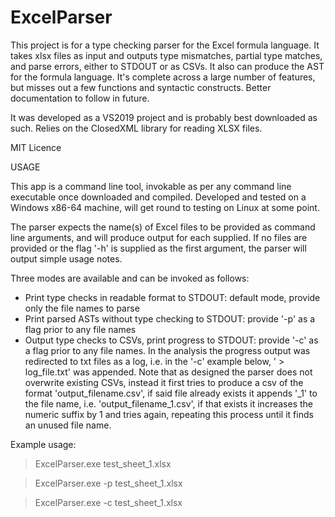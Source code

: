 # ExcelParser

This project is for a type checking parser for the Excel formula language. It takes xlsx files as input and outputs type mismatches, partial type matches, and parse errors, either to STDOUT or as CSVs. It also can produce the AST for the formula language. It's complete across a large number of features, but misses out a few functions and syntactic constructs. Better documentation to follow in future.

It was developed as a VS2019 project and is probably best downloaded as such. Relies on the ClosedXML library for reading XLSX files.

MIT Licence

USAGE

This app is a command line tool, invokable as per any command line executable once downloaded and compiled. Developed and tested on a Windows x86-64 machine, will get round to testing on Linux at some point.

The parser expects the name(s) of Excel files to be provided as command line arguments, and will produce output for each supplied. If no files are provided or the flag '-h' is supplied as the first argument, the parser will output simple usage notes.

Three modes are available and can be invoked as follows:

- Print type checks in readable format to STDOUT: default mode, provide only the file names to parse
- Print parsed ASTs without type checking to STDOUT: provide '-p' as a flag prior to any file names
- Output type checks to CSVs, print progress to STDOUT: provide '-c' as a flag prior to any file names. In the analysis the progress output was redirected to txt files as a log, i.e. in the '-c' example below, ' > log_file.txt' was appended. Note that as designed the parser does not overwrite existing CSVs, instead it first tries to produce a csv of the format 'output_filename.csv', if said file already exists it appends '_1' to the file name, i.e. 'output_filename_1.csv', if that exists it increases the numeric suffix by 1 and tries again, repeating this process until it finds an unused file name.

Example usage:

> ExcelParser.exe test_sheet_1.xlsx
<PRINTS ANY TYPE AND PARSE ISSUES FOUND>

> ExcelParser.exe -p test_sheet_1.xlsx
<PRINTS THE PARSED ASTs FOR EACH NON-EMPTY CELL>

> ExcelParser.exe -c test_sheet_1.xlsx
<OUTPUTS THE TYPE CHECKING TO A CSV AND PRINTS THE STATUS TO STDOUT>
